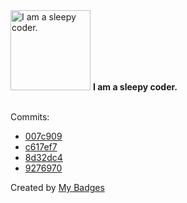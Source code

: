 <img src="https://my-badges.github.io/my-badges/sleepy-coder.png" alt="I am a sleepy coder." title="I am a sleepy coder." width="128">
<strong>I am a sleepy coder.</strong>
<br><br>

Commits:

- <a href="https://github.com/RAHULKRISHNAKR/Java-Lab-Ktu-S3/commit/007c909a9a872e0d3087d11bd5b597a18b460274">007c909</a>
- <a href="https://github.com/RAHULKRISHNAKR/Java-Lab-Ktu-S3/commit/c617ef7aee1b59b9a8b3cefe2f01c353b81676b2">c617ef7</a>
- <a href="https://github.com/RAHULKRISHNAKR/Java-Lab-Ktu-S3/commit/8d32dc45d5e8262869142826cf8eae704ebaa888">8d32dc4</a>
- <a href="https://github.com/RAHULKRISHNAKR/Java-Lab-Ktu-S3/commit/9276970e0e69127b8398f92ff2ff22307a95ab4e">9276970</a>


Created by <a href="https://github.com/my-badges/my-badges">My Badges</a>
